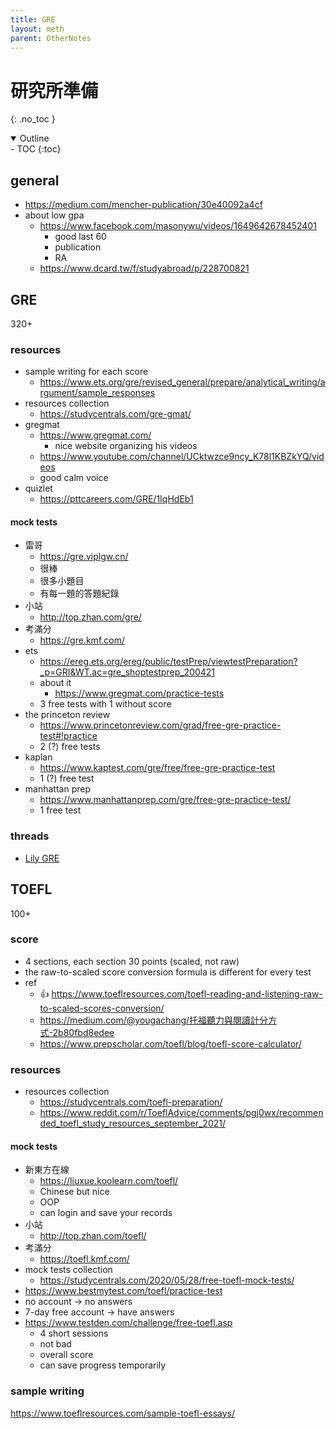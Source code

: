```yaml
---
title: GRE
layout: meth
parent: OtherNotes
---
```

# 研究所準備
{: .no_toc }

<details open markdown="block">
  <summary>
    Outline
  </summary>
- TOC
{:toc}
</details>

## general
- <https://medium.com/mencher-publication/30e40092a4cf>
- about low gpa
	- <https://www.facebook.com/masonywu/videos/1649642678452401>
		- good last 60
		- publication
		- RA
	- <https://www.dcard.tw/f/studyabroad/p/228700821>

## GRE
320+

### resources
- sample writing for each score
	- <https://www.ets.org/gre/revised_general/prepare/analytical_writing/argument/sample_responses>
- resources collection
	- <https://studycentrals.com/gre-gmat/>
- gregmat
	- <https://www.gregmat.com/>
		- nice website organizing his videos
	- <https://www.youtube.com/channel/UCktwzce9ncy_K78l1KBZkYQ/videos>
	- good calm voice
- quizlet
	- <https://pttcareers.com/GRE/1IqHdEb1>

#### mock tests
- 雷哥
	- <https://gre.viplgw.cn/>
	- 很棒
	- 很多小題目
	- 有每一題的答題紀錄
- 小站
	- <http://top.zhan.com/gre/>
- 考滿分
	- <https://gre.kmf.com/>
- ets
	- <https://ereg.ets.org/ereg/public/testPrep/viewtestPreparation?_p=GRI&WT.ac=gre_shoptestprep_200421>
	- about it
		- <https://www.gregmat.com/practice-tests>
	- 3 free tests with 1 without score
- the princeton review
	- <https://www.princetonreview.com/grad/free-gre-practice-test#!practice>
	- 2 (?) free tests
- kaplan
	- <https://www.kaptest.com/gre/free/free-gre-practice-test>
	- 1 (?) free test
- manhattan prep
	- <https://www.manhattanprep.com/gre/free-gre-practice-test/>
	- 1 free test

### threads
- [Lily GRE](https://www.lilygre.com/post/lilygre-lily-consultant-post)

## TOEFL
100+

### score
- 4 sections, each section 30 points (scaled, not raw)
- the raw-to-scaled score conversion formula is different for every test
- ref
	- 👍 <https://www.toeflresources.com/toefl-reading-and-listening-raw-to-scaled-scores-conversion/>
	- <https://medium.com/@yougachang/托福聽力與閱讀計分方式-2b80fbd8edee>
	- <https://www.prepscholar.com/toefl/blog/toefl-score-calculator/>


### resources
- resources collection
	- <https://studycentrals.com/toefl-preparation/>
	- <https://www.reddit.com/r/ToeflAdvice/comments/pgj0wx/recommended_toefl_study_resources_september_2021/>

#### mock tests
- 新東方在線
	- <https://liuxue.koolearn.com/toefl/>
	- Chinese but nice
	- OOP
	- can login and save your records
- 小站
	- <http://top.zhan.com/toefl/>
- 考滿分
	- <https://toefl.kmf.com/>
- mock tests collection
	- <https://studycentrals.com/2020/05/28/free-toefl-mock-tests/>
- <https://www.bestmytest.com/toefl/practice-test>
-   no account → no answers  
-   7-day free account → have answers
- <https://www.testden.com/challenge/free-toefl.asp>
	- 4 short sessions
	- not bad
	- overall score
	- can save progress temporarily

### sample writing
<https://www.toeflresources.com/sample-toefl-essays/>